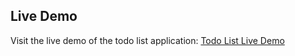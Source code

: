 ## Live Demo

Visit the live demo of the todo list application: [Todo List Live Demo](https://tasker-f21fa.web.app/)